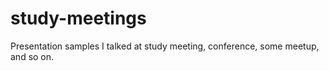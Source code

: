 study-meetings
==============

Presentation samples I talked at study meeting, conference, some meetup, and so on.
